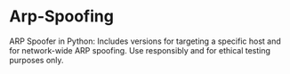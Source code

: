 # Arp-Spoofing
ARP Spoofer in Python: Includes versions for targeting a specific host and for network-wide ARP spoofing. Use responsibly and for ethical testing purposes only.
